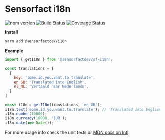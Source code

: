 # Sensorfact i18n
[![npm version](https://badge.fury.io/js/%40sensorfactdev%2Fi18n.svg)](https://badge.fury.io/js/%40sensorfactdev%2Fi18n)
[![Build Status](https://travis-ci.org/Sensorfactdev/i18n.svg?branch=master)](https://travis-ci.org/Sensorfactdev/i18n)
[![Coverage Status](https://coveralls.io/repos/github/Sensorfactdev/i18n/badge.svg)](https://coveralls.io/github/Sensorfactdev/i18n)

**Install**

```bash
yarn add @sensorfactdev/i18n
```

**Example**

```javascript
import { getI18n } from '@sensorfactdev/sf-i18n';

const translations = [
  {
    key: 'some.id.you.want.to.translate',
    en_GB: 'Translated into English',
    nl_NL: 'Vertaald naar Nederlands',
  }
]

const i18n = getI18n(translations, 'en_GB');
i18n.text('some.id.you.want.to.translate'); // 'Translated into English'
i18n.number(10000);
i18n.currency(10000, 'EUR');
i18n.date(new Date());
```
For more usage info check the unit tests or [MDN docs on Intl](https://developer.mozilla.org/en-US/docs/Web/JavaScript/Reference/Global_Objects/Intl).
